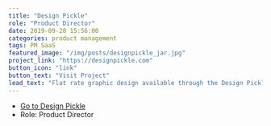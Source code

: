 ```yaml
---
title: "Design Pickle"
role: "Product Director"
date: 2019-09-28 15:56:00
categories: product management
tags: PM SaaS
featured_image: "/img/posts/designpickle_jar.jpg"
project_link: "https://designpickle.com"
button_icon: "link"
button_text: "Visit Project"
lead_text: "Flat rate graphic design available through the Design Pickle Platform"
---
```


- [Go to Design Pickle](https://www.designpickle.com)
- Role: Product Director
